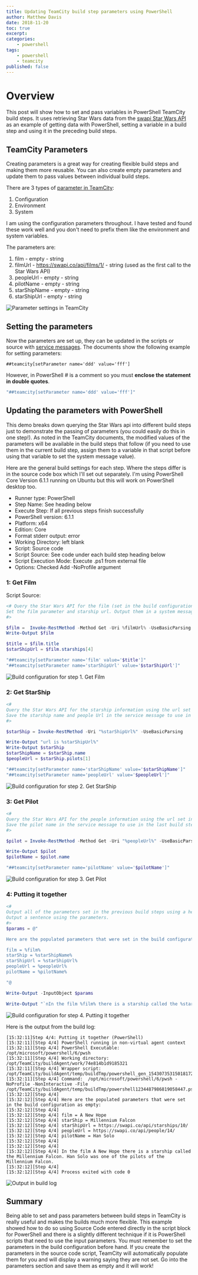 ```yaml
---
title: Updating TeamCity build step parameters using PowerShell
author: Matthew Davis
date: 2018-11-20
toc: true
excerpt: 
categories:
    - powershell
tags:
    - powershell
    - teamcity
published: false
---
```


# Overview

This post will show how to set and pass variables in PowerShell TeamCity build steps. It uses retrieving Star Wars data from the [swapi Star Wars API] as an example of getting data with PowerShell, setting a variable in a build step and using it in the preceding build steps.

## TeamCity Parameters

Creating parameters is a great way for creating flexible build steps and making them more reusable. You can also create empty parameters and update them to pass values between individual build steps.

There are 3 types of [parameter in TeamCity]:

1. Configuration
2. Environment
3. System

I am using the configuration parameters throughout. I have tested and found these work well and you don't need to prefix them like the environment and system variables.

The parameters are:

1. film - empty - string
2. filmUrl - https://swapi.co/api/films/1/ - string (used as the first call to the Star Wars API)
3. peopleUrl - empty - string
4. pilotName - empty - string
5. starShipName - empty - string
6. starShipUrl - empty - string

![Parameter settings in TeamCity](/images/tc-build-step-params/params.png)

## Setting the parameters

Now the parameters are set up, they can be updated in the scripts or source with [service messages]. The documents show the following example for setting parameters:

```code
##teamcity[setParameter name='ddd' value='fff']
```

However, in PowerShell # is a comment so you must **enclose the statement in double quotes**.

```powershell
"##teamcity[setParameter name='ddd' value='fff']"
```

## Updating the parameters with PowerShell

This demo breaks down querying the Star Wars api into different build steps just to demonstrate the passing of parameters (you could easily do this in one step!). As noted in the TeamCity documents, the modified values of the parameters will be available in the build steps that follow (if you need to use them in the current build step, assign them to a variable in that script before using that variable to set the system message value).

Here are the general build settings for each step. Where the steps differ is in the source code box which I'll set out separately. I'm using PowerShell Core Version 6.1.1 running on Ubuntu but this will work on PowerShell desktop too.

- Runner type: PowerShell
- Step Name: See heading below
- Execute Step: If all previous steps finish successfully
- PowerShell version: 6.1.1
- Platform: x64
- Edition: Core
- Format stderr output: error
- Working Directory: left blank
- Script: Source code
- Script Source: See code under each build step heading below
- Script Execution Mode: Execute .ps1 from external file
- Options: Checked Add -NoProfile argument

### 1: Get Film

Script Source:

```powershell
<# Query the Star Wars API for the film (set in the build configuration parameters)
Set the film parameter and starship url. Output them in a system message for use in later scripts
#>

$film =  Invoke-RestMethod -Method Get -Uri %filmUrl% -UseBasicParsing
Write-Output $film

$title = $film.title
$starShipUrl = $film.starships[4]

"##teamcity[setParameter name='film' value='$title']"
"##teamcity[setParameter name='starShipUrl' value='$starShipUrl']"
```

![Build configuration for step 1. Get Film](/images/tc-build-step-params/1-get-film.png)

### 2: Get StarShip

```powershell
<#
Query the Star Wars API for the starship information using the url set in the previous build step.
Save the starship name and people Url in the service message to use in later build steps 
#>

$starShip = Invoke-RestMethod -Uri "%starShipUrl%" -UseBasicParsing

Write-Output "url is %starShipUrl%"
Write-Output $starShip
$starShipName = $starShip.name
$peopleUrl = $starShip.pilots[1]

"##teamcity[setParameter name='starShipName' value='$starShipName']"
"##teamcity[setParameter name='peopleUrl' value='$peopleUrl']"
```

![Build configuration for step 2. Get StarShip](/images/tc-build-step-params/2-get-starship.png)

### 3: Get Pilot

```powershell
<#
Query the Star Wars API for the people information using the url set in the previous build step.
Save the pilot name in the service message to use in the last build step.
#>

$pilot = Invoke-RestMethod -Method Get -Uri "%peopleUrl%" -UseBasicParsing

Write-Output $pilot
$pilotName = $pilot.name

"##teamcity[setParameter name='pilotName' value='$pilotName']"
```

![Build configuration for step 3. Get Pilot](/images/tc-build-step-params/3-get-pilot.png)

### 4: Putting it together

```powershell
<#
Output all of the parameters set in the previous build steps using a here string.
Output a sentence using the parameters.
#>
$params = @"

Here are the populated parameters that were set in the build configuration as empty:

film = %film%
starShip = %starShipName%
starShipUrl = %starShipUrl%
peopleUrl = %peopleUrl%
pilotName = %pilotName%

"@

Write-Output -InputObject $params

Write-Output "`nIn the film %film% there is a starship called the %starShipName%. %pilotName% was one of the pilots of the %starShipName%.`n"
```

![Build configuration for step 4. Putting it together](/images/tc-build-step-params/4-output.png)

Here is the output from the build log:

```code
[15:32:11]Step 4/4: Putting it together (PowerShell)
[15:32:11][Step 4/4] PowerShell running in non-virtual agent context
[15:32:11][Step 4/4] PowerShell Executable: /opt/microsoft/powershell/6/pwsh
[15:32:11][Step 4/4] Working directory: /opt/TeamCity/buildAgent/work/74e814b1d9185321
[15:32:11][Step 4/4] Wrapper script: /opt/TeamCity/buildAgent/temp/buildTmp/powershell_gen_15430735315018172525048450495645.sh
[15:32:11][Step 4/4] Command:  /opt/microsoft/powershell/6/pwsh -NoProfile -NonInteractive -File /opt/TeamCity/buildAgent/temp/buildTmp/powershell1234487986819058447.ps1
[15:32:12][Step 4/4] 
[15:32:12][Step 4/4] Here are the populated parameters that were set in the build configuration as empty:
[15:32:12][Step 4/4] 
[15:32:12][Step 4/4] film = A New Hope
[15:32:12][Step 4/4] starShip = Millennium Falcon
[15:32:12][Step 4/4] starShipUrl = https://swapi.co/api/starships/10/
[15:32:12][Step 4/4] peopleUrl = https://swapi.co/api/people/14/
[15:32:12][Step 4/4] pilotName = Han Solo
[15:32:12][Step 4/4] 
[15:32:12][Step 4/4] 
[15:32:12][Step 4/4] In the film A New Hope there is a starship called the Millennium Falcon. Han Solo was one of the pilots of the Millennium Falcon.
[15:32:12][Step 4/4] 
[15:32:12][Step 4/4] Process exited with code 0
```

![Output in build log](/images/tc-build-step-params/output.png)

## Summary

Being able to set and pass parameters between build steps in TeamCity is really useful and makes the builds much more flexible. This example showed how to do so using Source Code entered directly in the script block for PowerShell and there is a slightly different technique if it is PowerShell scripts that need to use the input parameters. You must remember to set the parameters in the build configuration before hand. If you create the parameters in the source code script, TeamCity will automatically populate them for you and will display a warning saying they are not set. Go into the parameters section and save them as empty and it will work!

[swapi Star Wars API]: (https://swapi.co/)
[parameter in TeamCity]: (https://confluence.jetbrains.com/display/TCD18/Configuring+Build+Parameters)
[service messages]: (https://confluence.jetbrains.com/display/TCD18/Build+Script+Interaction+with+TeamCity#BuildScriptInteractionwithTeamCity-AddingorChangingaBuildParameter)